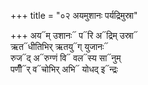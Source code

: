 +++
title = "०२ अयमुशानः पर्यद्रिमुस्रा"

+++
अय᳓म् उशानः᳓ प᳓रि अ᳓द्रिम् उस्रा᳓  
ऋत᳓धीतिभिर् ऋतयु᳓ग् युजानः᳓  
रुज᳓द् अ᳓रुग्णं वि᳓ वल᳓स्य सा᳓नुम्  
पणीँ᳓र् व᳓चोभिर् अभि᳓ योधद् इ᳓न्द्रः